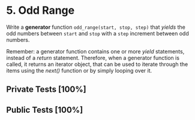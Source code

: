 # 5. Odd Range

Write a **generator** function `odd_range(start, stop, step)` that *yields* the odd numbers between `start` and `stop` with a `step` increment between odd numbers.


Remember: a generator function contains one or more *yield* statements, instead of a *return* statement. Therefore, when a generator function is called, it returns an iterator object, that can be used to iterate through the items using the *next()* function or by simply looping over it.



## Private Tests [100%]

## Public Tests [100%]
